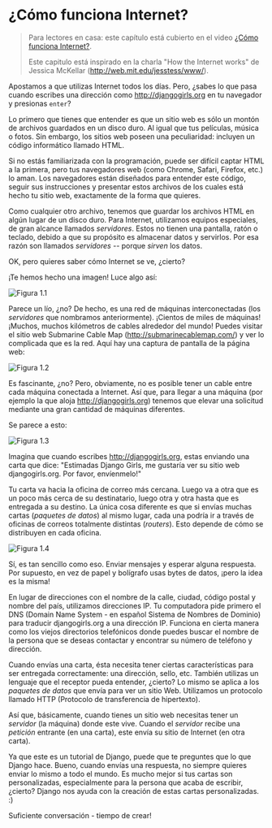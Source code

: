 # ¿Cómo funciona Internet?

> Para lectores en casa: este capítulo está cubierto en el video [¿Cómo funciona Internet?](https://www.youtube.com/watch?v=oM9yAA09wdc).
> 
> Este capitulo está inspirado en la charla "How the Internet works" de Jessica McKellar (http://web.mit.edu/jesstess/www/).

Apostamos a que utilizas Internet todos los días. Pero, ¿sabes lo que pasa cuando escribes una dirección como http://djangogirls.org en tu navegador y presionas `enter`?

Lo primero que tienes que entender es que un sitio web es sólo un montón de archivos guardados en un disco duro. Al igual que tus películas, música o fotos. Sin embargo, los sitios web poseen una peculiaridad: incluyen un código informático llamado HTML.

Si no estás familiarizada con la programación, puede ser difícil captar HTML a la primera, pero tus navegadores web (como Chrome, Safari, Firefox, etc.) lo aman. Los navegadores están diseñados para entender este código, seguir sus instrucciones y presentar estos archivos de los cuales está hecho tu sitio web, exactamente de la forma que quieres.

Como cualquier otro archivo, tenemos que guardar los archivos HTML en algún lugar de un disco duro. Para Internet, utilizamos equipos especiales, de gran alcance llamados *servidores*. Estos no tienen una pantalla, ratón o teclado, debido a que su propósito es almacenar datos y servirlos. Por esa razón son llamados *servidores* -- porque *sirven* los datos.

OK, pero quieres saber cómo Internet se ve, ¿cierto?

¡Te hemos hecho una imagen! Luce algo así:

![Figura 1.1](images/internet_1.png)

Parece un lío, ¿no? De hecho, es una red de máquinas interconectadas (los *servidores* que nombramos anteriormente). ¡Cientos de miles de máquinas! ¡Muchos, muchos kilómetros de cables alrededor del mundo! Puedes visitar el sitio web Submarine Cable Map (http://submarinecablemap.com/) y ver lo complicada que es la red. Aquí hay una captura de pantalla de la página web:

![Figura 1.2](images/internet_3.png)

Es fascinante, ¿no? Pero, obviamente, no es posible tener un cable entre cada máquina conectada a Internet. Así que, para llegar a una máquina (por ejemplo la que aloja http://djangogirls.org) tenemos que elevar una solicitud mediante una gran cantidad de máquinas diferentes.

Se parece a esto:

![Figura 1.3](images/internet_2.png)

Imagina que cuando escribes http://djangogirls.org, estas enviando una carta que dice: "Estimadas Django Girls, me gustaría ver su sitio web djangogirls.org. Por favor, envíenmelo!"

Tu carta va hacia la oficina de correo más cercana. Luego va a otra que es un poco más cerca de su destinatario, luego otra y otra hasta que es entregada a su destino. La única cosa diferente es que si envías muchas cartas (*paquetes de datos*) al mismo lugar, cada una podría ir a través de oficinas de correos totalmente distintas (*routers*). Esto depende de cómo se distribuyen en cada oficina.

![Figura 1.4](images/internet_4.png)

Sí, es tan sencillo como eso. Enviar mensajes y esperar alguna respuesta. Por supuesto, en vez de papel y bolígrafo usas bytes de datos, ¡pero la idea es la misma!

En lugar de direcciones con el nombre de la calle, ciudad, código postal y nombre del país, utilizamos direcciones IP. Tu computadora pide primero el DNS (Domain Name System - en español Sistema de Nombres de Dominio) para traducir djangogirls.org a una dirección IP. Funciona en cierta manera como los viejos directorios telefónicos donde puedes buscar el nombre de la persona que se deseas contactar y encontrar su número de teléfono y dirección.

Cuando envías una carta, ésta necesita tener ciertas características para ser entregada correctamente: una dirección, sello, etc. También utilizas un lenguaje que el receptor pueda entender, ¿cierto? Lo mismo se aplica a los *paquetes de datos* que envía para ver un sitio Web. Utilizamos un protocolo llamado HTTP (Protocolo de transferencia de hipertexto).

Así que, básicamente, cuando tienes un sitio web necesitas tener un *servidor* (la máquina) donde este vive. Cuando el *servidor* recibe una *petición* entrante (en una carta), este envía su sitio de Internet (en otra carta).

Ya que este es un tutorial de Django, puede que te preguntes que lo que Django hace. Bueno, cuando envías una respuesta, no siempre quieres enviar lo mismo a todo el mundo. Es mucho mejor si tus cartas son personalizadas, especialmente para la persona que acaba de escribir, ¿cierto? Django nos ayuda con la creación de estas cartas personalizadas. :)

Suficiente conversación - tiempo de crear!